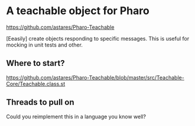 # A teachable object for Pharo

https://github.com/astares/Pharo-Teachable

[Eeasily] create objects responding to specific messages. This is useful for mocking in unit tests and other.

## Where to start?

https://github.com/astares/Pharo-Teachable/blob/master/src/Teachable-Core/Teachable.class.st

## Threads to pull on

Could you reimplement this in a language you know well?
